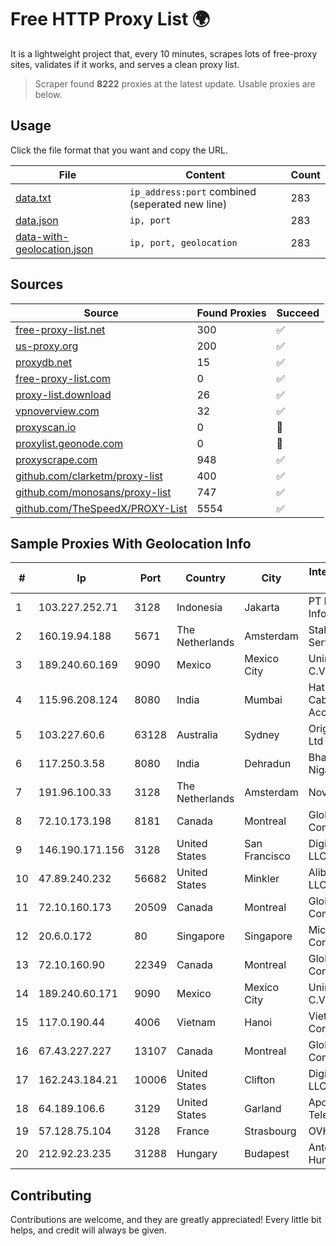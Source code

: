 
# Free HTTP Proxy List 🌍

It is a lightweight project that, every 10 minutes, scrapes lots of free-proxy sites, validates if it works, and serves a clean proxy list.


> Scraper found **8222** proxies at the latest update. Usable proxies are below.

## Usage

Click the file format that you want and copy the URL.


|File|Content|Count|
|----|-------|-----|
|[data.txt](https://raw.githubusercontent.com/themiralay/Proxy-List-World/master/data.txt)|`ip_address:port` combined (seperated new line)|283|
|[data.json](https://raw.githubusercontent.com/themiralay/Proxy-List-World/master/data.json)|`ip, port`|283|
|[data-with-geolocation.json](https://raw.githubusercontent.com/themiralay/Proxy-List-World/master/data-with-geolocation.json)|`ip, port, geolocation`|283|

## Sources

|Source|Found Proxies|Succeed|
|------|-------------|-------|
|[free-proxy-list.net](https://free-proxy-list.net)|300|✅|
|[us-proxy.org](https://www.us-proxy.org)|200|✅|
|[proxydb.net](http://proxydb.net)|15|✅|
|[free-proxy-list.com](https://free-proxy-list.com/?page=&port=&type%5B%5D=http&type%5B%5D=https&up_time=0&search=Search)|0|✅|
|[proxy-list.download](https://www.proxy-list.download/HTTP)|26|✅|
|[vpnoverview.com](https://vpnoverview.com/privacy/anonymous-browsing/free-proxy-servers)|32|✅|
|[proxyscan.io](https://www.proxyscan.io)|0|🚫|
|[proxylist.geonode.com](https://proxylist.geonode.com/api/proxy-list?limit=300&page=1&sort_by=lastChecked&sort_type=desc&protocols=http,https)|0|🚫|
|[proxyscrape.com](https://api.proxyscrape.com/v2/?request=displayproxies&protocol=http&timeout=10000&country=all&ssl=all&anonymity=all)|948|✅|
|[github.com/clarketm/proxy-list](https://raw.githubusercontent.com/clarketm/proxy-list/master/proxy-list-raw.txt)|400|✅|
|[github.com/monosans/proxy-list](https://raw.githubusercontent.com/monosans/proxy-list/main/proxies/http.txt)|747|✅|
|[github.com/TheSpeedX/PROXY-List](https://raw.githubusercontent.com/TheSpeedX/PROXY-List/master/http.txt)|5554|✅|


## Sample Proxies With Geolocation Info

|#|Ip|Port|Country|City|Internet Service Provider|
|-|--|----|-------|----|-------------------------|
|1|103.227.252.71|3128|Indonesia|Jakarta|PT Raja Mitra Informatika|
|2|160.19.94.188|5671|The Netherlands|Amsterdam|Stallion Network Services Limited|
|3|189.240.60.169|9090|Mexico|Mexico City|Uninet S.A. de C.V.|
|4|115.96.208.124|8080|India|Mumbai|Hathway IP over Cable Internet Access|
|5|103.227.60.6|63128|Australia|Sydney|Origin Net Pty Ltd|
|6|117.250.3.58|8080|India|Dehradun|Bharat Sanchar Nigam Ltd|
|7|191.96.100.33|3128|The Netherlands|Amsterdam|NovoServe B.V.|
|8|72.10.173.198|8181|Canada|Montreal|GloboTech Communications|
|9|146.190.171.156|3128|United States|San Francisco|DigitalOcean, LLC|
|10|47.89.240.232|56682|United States|Minkler|Alibaba.com LLC|
|11|72.10.160.173|20509|Canada|Montreal|GloboTech Communications|
|12|20.6.0.172|80|Singapore|Singapore|Microsoft Corporation|
|13|72.10.160.90|22349|Canada|Montreal|GloboTech Communications|
|14|189.240.60.171|9090|Mexico|Mexico City|Uninet S.A. de C.V.|
|15|117.0.190.44|4006|Vietnam|Hanoi|Viettel Corporation|
|16|67.43.227.227|13107|Canada|Montreal|GloboTech Communications|
|17|162.243.184.21|10006|United States|Clifton|DigitalOcean, LLC|
|18|64.189.106.6|3129|United States|Garland|Apogee Telecom Inc.|
|19|57.128.75.104|3128|France|Strasbourg|OVH SAS|
|20|212.92.23.235|31288|Hungary|Budapest|Antenna Hungaria|



## Contributing

Contributions are welcome, and they are greatly appreciated! Every
little bit helps, and credit will always be given.


